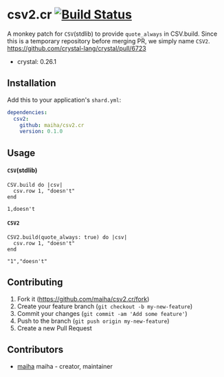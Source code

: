 # csv2.cr [![Build Status](https://travis-ci.org/maiha/csv2.cr.svg?branch=master)](https://travis-ci.org/maiha/csv2.cr)

A monkey patch for `CSV`(stdlib) to provide `quote_always` in CSV.build.
Since this is a temporary repository before merging PR, we simply name `CSV2`.
https://github.com/crystal-lang/crystal/pull/6723

- crystal: 0.26.1

## Installation

Add this to your application's `shard.yml`:

```yaml
dependencies:
  csv2:
    github: maiha/csv2.cr
    version: 0.1.0
```

## Usage

#### `CSV`(stdlib)

```crystal
CSV.build do |csv|
  csv.row 1, "doesn't"
end
```

```
1,doesn't
```

#### `CSV2`

```crystal
CSV2.build(quote_always: true) do |csv|
  csv.row 1, "doesn't"
end
```

```
"1","doesn't"
```

## Contributing

1. Fork it (<https://github.com/maiha/csv2.cr/fork>)
2. Create your feature branch (`git checkout -b my-new-feature`)
3. Commit your changes (`git commit -am 'Add some feature'`)
4. Push to the branch (`git push origin my-new-feature`)
5. Create a new Pull Request

## Contributors

- [maiha](https://github.com/maiha) maiha - creator, maintainer
